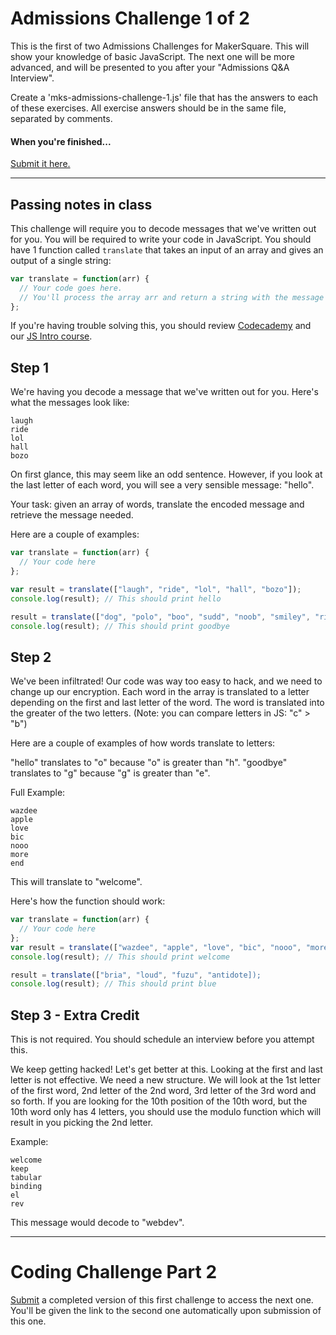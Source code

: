 # Admissions Challenge 1 of 2

This is the first of two Admissions Challenges for MakerSquare. This will show your knowledge of basic JavaScript. The next one will be more advanced, and will be presented to you after your "Admissions Q&A Interview".

Create a 'mks-admissions-challenge-1.js' file that has the answers to each of these exercises. All exercise answers should be in the same file, separated by comments. 

#### When you're finished...
[Submit it here.](https://makersquare.typeform.com/to/wdEmGQ)

----

## Passing notes in class

This challenge will require you to decode messages that we've written out for you. You will be required to write your code in JavaScript. You should have 1 function called `translate` that takes an input of an array and gives an output of a single string:

```javascript
var translate = function(arr) {
  // Your code goes here.
  // You'll process the array arr and return a string with the message
};
```

If you're having trouble solving this, you should review [Codecademy](http://www.codecademy.com/en/tracks/javascript) and our [JS Intro course](http://mks.io/js-intro).

## Step 1

We're having you decode a message that we've written out for you. Here's what the messages look like:

```text
laugh
ride
lol
hall
bozo
```

On first glance, this may seem like an odd sentence. However, if you look at the last letter of each word, you will see a very sensible message: "hello".

Your task: given an array of words, translate the encoded message and retrieve the message needed.

Here are a couple of examples:

```javascript
var translate = function(arr) {
  // Your code here
};

var result = translate(["laugh", "ride", "lol", "hall", "bozo"]);
console.log(result); // This should print hello

result = translate(["dog", "polo", "boo", "sudd", "noob", "smiley", "ride"]);
console.log(result); // This should print goodbye
```

## Step 2

We've been infiltrated! Our code was way too easy to hack, and we need to change up our encryption. Each word in the array is translated to a letter depending on the first and last letter of the word. The word is translated into the greater of the two letters. (Note: you can compare letters in JS: "c" > "b")

Here are a couple of examples of how words translate to letters:

"hello" translates to "o" because "o" is greater than "h".
"goodbye" translates to "g" because "g" is greater than "e".

Full Example:

```text
wazdee
apple
love
bic
nooo
more
end
```

This will translate to "welcome".

Here's how the function should work:

```javascript
var translate = function(arr) {
  // Your code here
};
var result = translate(["wazdee", "apple", "love", "bic", "nooo", "more", "end"]);
console.log(result); // This should print welcome

result = translate(["bria", "loud", "fuzu", "antidote]);
console.log(result); // This should print blue
```

## Step 3 - Extra Credit

This is not required. You should schedule an interview before you attempt this.

We keep getting hacked! Let's get better at this. Looking at the first and last letter is not effective. We need a new structure. We will look at the 1st letter of the first word, 2nd letter of the 2nd word, 3rd letter of the 3rd word and so forth. If you are looking for the 10th position of the 10th word, but the 10th word only has 4 letters, you should use the modulo function which will result in you picking the 2nd letter.

Example:

```text
welcome
keep
tabular
binding
el
rev
```

This message would decode to "webdev".

---

# Coding Challenge Part 2

[Submit](https://makersquare.typeform.com/to/wdEmGQ) a completed version of this first challenge to access the next one. You'll be given the link to the second one automatically upon submission of this one. 
